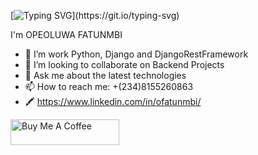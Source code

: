 [![Typing SVG](https://readme-typing-svg.demolab.com/?lines=WELCOME;)](https://git.io/typing-svg)



I'm OPEOLUWA FATUNMBI

- 🌱 I’m work Python, Django and DjangoRestFramework
- 👯 I’m looking to collaborate on Backend Projects
- 💬 Ask me about the latest technologies
- 📫 How to reach me: +(234)8155260863
- 🖍️ https://www.linkedin.com/in/ofatunmbi/

<a href="https://www.buymeacoffee.com/opeoluwaf" target="_blank"><img src="https://cdn.buymeacoffee.com/buttons/default-orange.png" alt="Buy Me A Coffee" height="41" width="174"></a>



